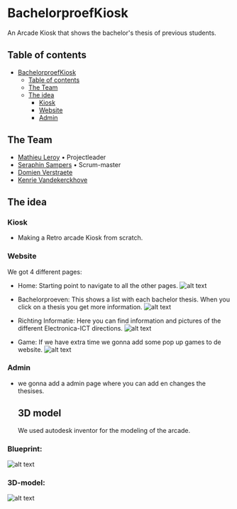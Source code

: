 # BachelorproefKiosk

An Arcade Kiosk that shows the bachelor's thesis of previous students.
 
 
## Table of contents

- [BachelorproefKiosk](#BachelorproefKiosk)
  - [Table of contents](#table-of-contents)
  - [The Team](#the-team)
  - [The idea](#the-idea)
    - [Kiosk](#Kiosk)
    - [Website](#Website)
    - [Admin](#Admin)


## The Team

- [Mathieu Leroy](https://github.com/MathieuLeroy2) • Projectleader
- [Seraphin Sampers](https://github.com/SampersS) • Scrum-master
- [Domien Verstraete](https://github.com/Belgianwafflecorp)
- [Kenrie Vandekerckhove](https://github.com/SimonStnn)

## The idea

### Kiosk

- Making a Retro arcade Kiosk from scratch.

### Website

We got 4 different pages:

- Home:
  Starting point to navigate to all the other pages.
  ![alt text](./screenshots/menu_home.png)

- Bachelorproeven:
 This shows a list with each bachelor thesis. When you click on a thesis you get more information.
 ![alt text](./screenshots/bachelorproeven.png)

- Richting Informatie:
 Here you can find information and pictures of the different Electronica-ICT directions.
 ![alt text](./screenshots/richting.png)

- Game:
 If we have extra time we gonna add some pop up games to de website.
 ![alt text](./screenshots/game.png)

### Admin

- we gonna add a admin page where you can add en changes the thesises.

  ## 3D model
  We used autodesk inventor for the modeling of the arcade.

### Blueprint:
  ![alt text](/autodesk/arcade%20blueprint%202.0.png)

  ### 3D-model:
  ![alt text](/autodesk/Schermafbeelding%202024-04-22%20093614.png)



  
